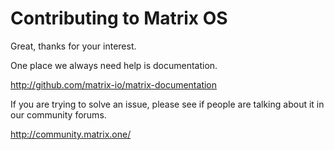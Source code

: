 # Contributing to Matrix OS

Great, thanks for your interest.

One place we always need help is documentation.

http://github.com/matrix-io/matrix-documentation

If you are trying to solve an issue, please see if people are talking about it in our community forums.

http://community.matrix.one/
